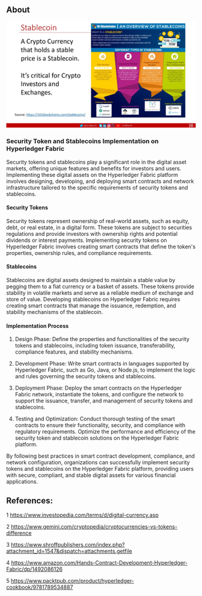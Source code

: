 ## About

![image](4.jpg)

### Security Token and Stablecoins Implementation on Hyperledger Fabric

Security tokens and stablecoins play a significant role in the digital asset markets, offering unique features and benefits for investors and users. Implementing these digital assets on the Hyperledger Fabric platform involves designing, developing, and deploying smart contracts and network infrastructure tailored to the specific requirements of security tokens and stablecoins.

#### Security Tokens

Security tokens represent ownership of real-world assets, such as equity, debt, or real estate, in a digital form. These tokens are subject to securities regulations and provide investors with ownership rights and potential dividends or interest payments. Implementing security tokens on Hyperledger Fabric involves creating smart contracts that define the token's properties, ownership rules, and compliance requirements.

#### Stablecoins

Stablecoins are digital assets designed to maintain a stable value by pegging them to a fiat currency or a basket of assets. These tokens provide stability in volatile markets and serve as a reliable medium of exchange and store of value. Developing stablecoins on Hyperledger Fabric requires creating smart contracts that manage the issuance, redemption, and stability mechanisms of the stablecoin.

#### Implementation Process

1. Design Phase: Define the properties and functionalities of the security tokens and stablecoins, including token issuance, transferability, compliance features, and stability mechanisms.

2. Development Phase: Write smart contracts in languages supported by Hyperledger Fabric, such as Go, Java, or Node.js, to implement the logic and rules governing the security tokens and stablecoins.

3. Deployment Phase: Deploy the smart contracts on the Hyperledger Fabric network, instantiate the tokens, and configure the network to support the issuance, transfer, and management of security tokens and stablecoins.

4. Testing and Optimization: Conduct thorough testing of the smart contracts to ensure their functionality, security, and compliance with regulatory requirements. Optimize the performance and efficiency of the security token and stablecoin solutions on the Hyperledger Fabric platform.

By following best practices in smart contract development, compliance, and network configuration, organizations can successfully implement security tokens and stablecoins on the Hyperledger Fabric platform, providing users with secure, compliant, and stable digital assets for various financial applications.

## References:

1 https://www.investopedia.com/terms/d/digital-currency.asp

2 https://www.gemini.com/cryptopedia/cryptocurrencies-vs-tokens-difference

3 https://www.shroffpublishers.com/index.php?attachment_id=1547&dispatch=attachments.getfile

4 https://www.amazon.com/Hands-Contract-Development-Hyperledger-Fabric/dp/1492086126

5 https://www.packtpub.com/product/hyperledger-cookbook/9781789534887